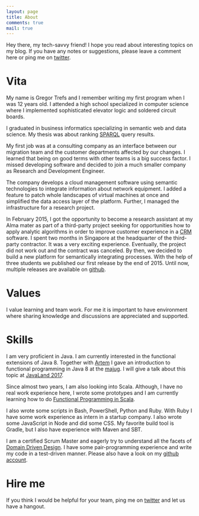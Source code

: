 ```yaml
---
layout: page
title: About
comments: true
mail: true
---
```

<p class="message">
Hey there, my tech-savvy friend! I hope you read about interesting topics on my blog. If you have any notes or suggestions, please leave a comment here or ping me on <a href="https://twitter.com/gtrefs">twitter</a>.
</p>

# Vita
My name is Gregor Trefs and I remember writing my first program when I was 12 years old. I attended a high school specialized in computer science where I implemented sophisticated elevator logic and soldered circuit boards.

I graduated in business informatics specializing in semantic web and data science. My thesis was about ranking [SPARQL](https://en.wikipedia.org/wiki/SPARQL) query results. 

My first job was at a consulting company as an interface between our migration team and the customer departments affected by our changes. I learned that being on good terms with other teams is a big success factor. I missed developing software and decided to join a much smaller company as Research and Development Engineer.

The company develops a cloud management software using semantic technologies to integrate information about network equipment. I added a feature to patch whole landscapes of virtual machines at once and simplified the data access layer of the platform. Further, I managed the infrastructure for a research project. 

In February 2015, I got the opportunity to become a research assistant at my Alma mater as part of a third-party project seeking for opportunities how to apply analytic algorithms in order to improve customer experience in a [CRM](https://en.wikipedia.org/wiki/Customer_relationship_management) software. I spent two months in Singapore at the headquarter of the third-party contractor. It was a very exciting experience. Eventually, the project did not work out and the contract was canceled. By then, we decided to build a new platform for semantically integrating processes. With the help of three students we published our first release by the end of 2015. Until now, multiple releases are available on [github](https://github.com/InES-Mannheim). 

# Values
I value learning and team work. For me it is important to have environment where sharing knowledge and discussions are appreciated and supported.

# Skills
I am very proficient in Java. I am currently interested in the functional extensions of Java 8. Together with [Artem](https://twitter.com/_akozlov) I gave an introduction to functional programming in Java 8 at the [majug](http://www.majug.de). I will give a talk about this topic at [JavaLand 2017](https://www.javaland.eu).

Since almost two years, I am also looking into Scala. Although, I have no real work experience here, I wrote some prototypes and I am currently learning how to do [Functional Programming in Scala](https://www.manning.com/books/functional-programming-in-scala). 

I also wrote some scripts in Bash, PowerShell, Python and Ruby. With Ruby I have some work experience as intern in a startup company. I also wrote some JavaScript in Node and did some CSS. My favorite build tool is Gradle, but I also have experience with Maven and SBT. 

I am a certified Scrum Master and eagerly try to understand all the facets of [Domain Driven Design](https://www.amazon.com/dp/B00794TAUG/ref=dp-kindle-redirect?_encoding=UTF8&btkr=1). I have some pair-programming experience and write my code in a test-driven manner. Please also have a look on my [github account](https://github.com/gtrefs). 

# Hire me
If you think I would be helpful for your team, ping me on [twitter](https://www.twitter.com/gtrefs) and let us have a hangout.
